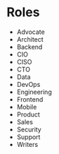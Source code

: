 # Roles

- Advocate
- Architect
- Backend
- CIO
- CISO
- CTO
- Data
- DevOps
- Engineering
- Frontend
- Mobile
- Product
- Sales
- Security
- Support
- Writers